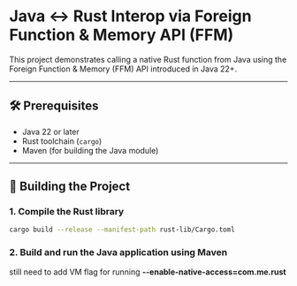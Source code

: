 # Java ↔ Rust Interop via Foreign Function & Memory API (FFM)

This project demonstrates calling a native Rust function from Java using the Foreign Function & Memory (FFM) API introduced in Java 22+.

---

## 🛠 Prerequisites

- Java 22 or later
- Rust toolchain (`cargo`)
- Maven (for building the Java module)

---

## 🚀 Building the Project

### 1. Compile the Rust library

```bash
cargo build --release --manifest-path rust-lib/Cargo.toml
```

### 2. Build and run the Java application using Maven 
still need to add VM flag for running <b>--enable-native-access=com.me.rust<b>